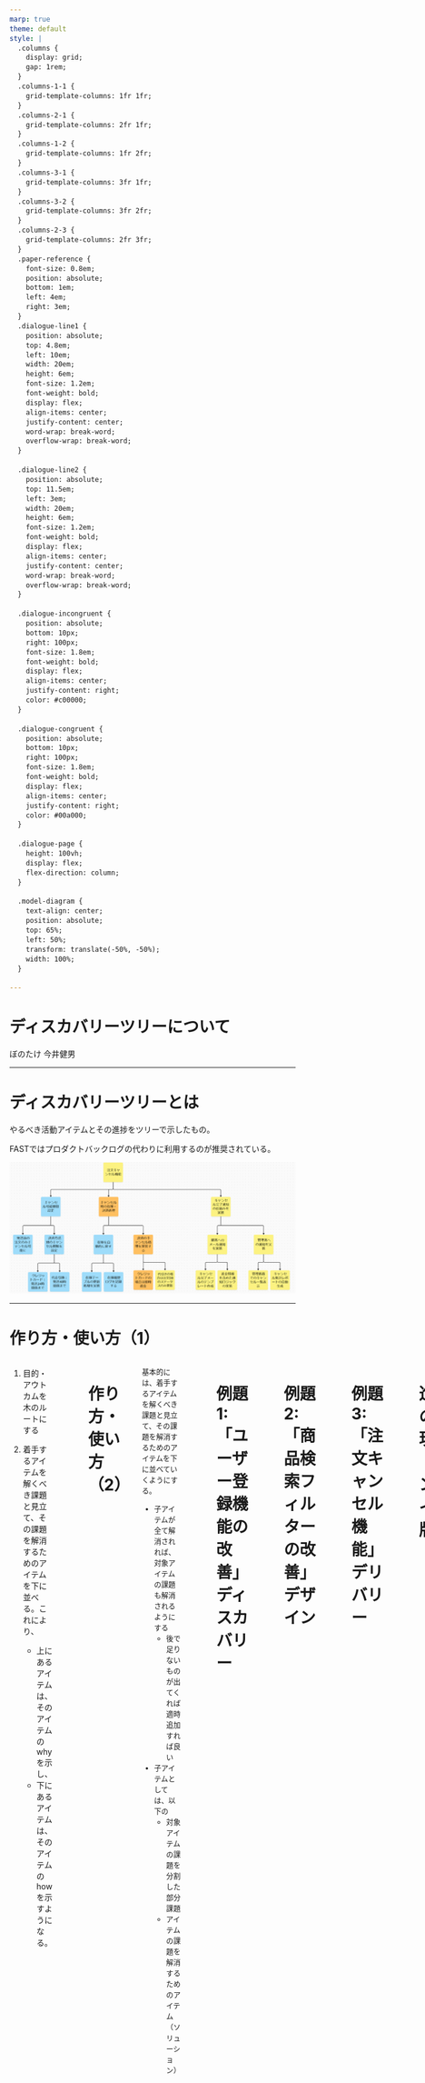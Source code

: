 ```yaml
---
marp: true
theme: default
style: |
  .columns {
    display: grid;
    gap: 1rem;
  }
  .columns-1-1 {
    grid-template-columns: 1fr 1fr;
  }
  .columns-2-1 {
    grid-template-columns: 2fr 1fr;
  }
  .columns-1-2 {
    grid-template-columns: 1fr 2fr;
  }
  .columns-3-1 {
    grid-template-columns: 3fr 1fr;
  } 
  .columns-3-2 {
    grid-template-columns: 3fr 2fr;
  }
  .columns-2-3 {
    grid-template-columns: 2fr 3fr;
  }
  .paper-reference {
    font-size: 0.8em;
    position: absolute; 
    bottom: 1em; 
    left: 4em; 
    right: 3em;
  }
  .dialogue-line1 {
    position: absolute;
    top: 4.8em;
    left: 10em;
    width: 20em;
    height: 6em;
    font-size: 1.2em;
    font-weight: bold;
    display: flex;
    align-items: center;
    justify-content: center;
    word-wrap: break-word;
    overflow-wrap: break-word;
  }

  .dialogue-line2 {
    position: absolute;
    top: 11.5em;
    left: 3em;
    width: 20em;
    height: 6em;
    font-size: 1.2em;
    font-weight: bold;
    display: flex;
    align-items: center;
    justify-content: center;
    word-wrap: break-word;
    overflow-wrap: break-word;
  }

  .dialogue-incongruent {
    position: absolute;
    bottom: 10px;
    right: 100px;
    font-size: 1.8em;
    font-weight: bold;
    display: flex;
    align-items: center;
    justify-content: right;
    color: #c00000;
  }

  .dialogue-congruent {
    position: absolute;
    bottom: 10px;
    right: 100px;
    font-size: 1.8em;
    font-weight: bold;
    display: flex;
    align-items: center;
    justify-content: right;
    color: #00a000;
  }

  .dialogue-page {
    height: 100vh;
    display: flex;
    flex-direction: column;
  }

  .model-diagram {
    text-align: center;
    position: absolute;
    top: 65%;
    left: 50%;
    transform: translate(-50%, -50%);
    width: 100%;
  }

---
```

# ディスカバリーツリーについて

ぼのたけ 今井健男

---
# ディスカバリーツリーとは

やるべき活動アイテムとその進捗をツリーで示したもの。

FASTではプロダクトバックログの代わりに利用するのが推奨されている。

<div style="text-align: center;">

![h:350](images/tree0.png)

</div>

---
# 作り方・使い方（1）

<div class="columns columns-1-1">

<div>

1. 目的・アウトカムを木のルートにする
2. 着手するアイテムを解くべき課題と見立て、その課題を解消するためのアイテムを下に並べる。これにより、

     - 上にあるアイテムは、そのアイテムのwhyを示し、
     - 下にあるアイテムは、そのアイテムのhowを示すようになる。

</div>

<div>

<div style="text-align: center; position: relative; top: -150px;">

![h:680](images/tree-items.png)


</div>

</div>

---

# 作り方・使い方（2）

<div class="columns columns-3-2">

<div style="font-size: 0.9em;">

基本的には、着手するアイテムを解くべき課題と見立て、その課題を解消するためのアイテムを下に並べていくようにする。

- 子アイテムが全て解消されれば、対象アイテムの課題も解消されるようにする
  - 後で足りないものが出てくれば適時追加すれば良い
- 子アイテムとしては、以下の
  - 対象アイテムの課題を分割した部分課題
  - アイテムの課題を解消するためのアイテム（ソリューション）

</div>


<div style="text-align: center; position: relative; top: -150px;">

![h:680](images/tree-items.png)


</div>

</div>

---

# 例題1: 「ユーザー登録機能の改善」ディスカバリー

<div style="text-align: center;">

![h:500](images/tree1_discovery.png)

</div>

---

# 例題2: 「商品検索フィルターの改善」デザイン

<div style="text-align: center;">

![h:500](images/tree2_design.png)

</div>

---

# 例題3: 「注文キャンセル機能」デリバリー

<div style="text-align: center;">

![h:500](images/tree3_delivery.png)

</div>

---

# 進捗の表現（オンライン版）

miroやMuralを利用する場合、付箋を色分けして進捗を表す。
- この例では、黄色：ToDo, オレンジ：In Progress, 青：Done
- 子が In Progress の場合、親も In Progress になる

<div style="text-align: center;">

![h:350](images/tree0.png)

</div>

